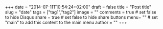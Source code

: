 +++
date = "2014-07-11T10:54:24+02:00"
draft = false
title = "Post title"
slug = "date"
tags = ["tag1","tag2"]
image = ""
comments = true	# set false to hide Disqus
share = true	# set false to hide share buttons
menu= ""		# set "main" to add this content to the main menu
author = ""
+++
